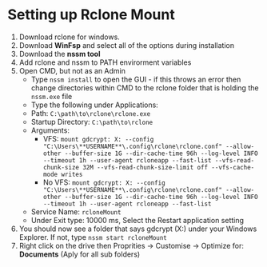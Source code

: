 # Setting up Rclone Mount

1. Download rclone for windows.
2. Download **WinFsp** and select all of the options during installation
3. Download the **nssm tool**
4. Add rclone and nssm to PATH envirorment variables
5. Open CMD, but not as an Admin
    * Type `nssm install` to open the GUI - if this throws an error then change directories within CMD to the rclone folder that is holding the `nssm.exe` file
    * Type the following under Applications:
    * Path: `C:\path\to\rclone\rclone.exe`
    * Startup Directory: `C:\path\to\rclone`
    * Arguments: 
      * VFS: `mount gdcrypt: X: --config "C:\Users\**USERNAME**\.config\rclone\rclone.conf" --allow-other --buffer-size 1G --dir-cache-time 96h --log-level INFO --timeout 1h --user-agent rcloneapp --fast-list --vfs-read-chunk-size 32M --vfs-read-chunk-size-limit off --vfs-cache-mode writes`
      * No VFS: `mount gdcrypt: X: --config "C:\Users\**USERNAME**\.config\rclone\rclone.conf" --allow-other --buffer-size 1G --dir-cache-time 96h --log-level INFO --timeout 1h --user-agent rcloneapp --fast-list`
    * Service Name: `rcloneMount`
    * Under Exit type: 10000 ms, Select the Restart application setting
6. You should now see a folder that says gdcrypt (X:) under your Windows Explorer. If not, type `nssm start rcloneMount`
7. Right click on the drive then Proprities -> Customise -> Optimize for: **Documents** (Aply for all sub folders)
